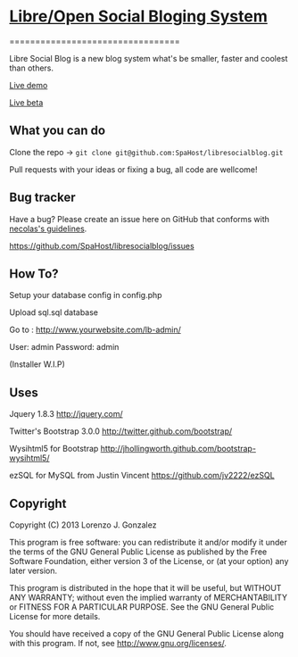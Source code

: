 # [Libre/Open Social Bloging System](http://SpaHost.github.com/libresocialblog)
=================================

Libre Social Blog is a new blog system what's be smaller, faster and coolest than others.

[Live demo](http://www.accesoroot.es/)

[Live beta](http://beta.accesoroot.es/)

What you can do
---------------

Clone the repo -> `git clone git@github.com:SpaHost/libresocialblog.git`

Pull requests with your ideas or fixing a bug, all code are wellcome!


Bug tracker
-----------

Have a bug? Please create an issue here on GitHub that conforms with [necolas's guidelines](https://github.com/necolas/issue-guidelines).

https://github.com/SpaHost/libresocialblog/issues


How To?
-------

Setup your database config in config.php

Upload sql.sql database

Go to : http://www.yourwebsite.com/lb-admin/

User: admin  Password: admin

(Installer W.I.P)

Uses
----

Jquery 1.8.3 http://jquery.com/

Twitter's Bootstrap 3.0.0 http://twitter.github.com/bootstrap/

Wysihtml5 for Bootstrap http://jhollingworth.github.com/bootstrap-wysihtml5/

ezSQL for MySQL from Justin Vincent https://github.com/jv2222/ezSQL

Copyright
---------

Copyright (C) 2013  Lorenzo J. Gonzalez

This program is free software: you can redistribute it and/or modify
it under the terms of the GNU General Public License as published by
the Free Software Foundation, either version 3 of the License, or
(at your option) any later version.

This program is distributed in the hope that it will be useful,
but WITHOUT ANY WARRANTY; without even the implied warranty of
MERCHANTABILITY or FITNESS FOR A PARTICULAR PURPOSE.  See the
GNU General Public License for more details.

You should have received a copy of the GNU General Public License
along with this program.  If not, see <http://www.gnu.org/licenses/>.
